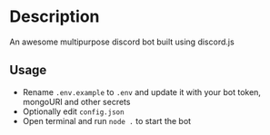 # Description

An awesome multipurpose discord bot built using discord.js

## Usage

- Rename `.env.example` to `.env` and update it with your bot token, mongoURI and other secrets
- Optionally edit `config.json`
- Open terminal and run `node .` to start the bot

